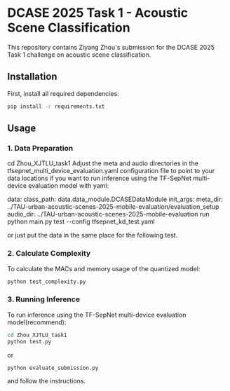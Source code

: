 # DCASE 2025 Task 1 - Acoustic Scene Classification

This repository contains Ziyang Zhou's submission for the DCASE 2025 Task 1 challenge on acoustic scene classification.

## Installation

First, install all required dependencies:

```bash
pip install -r requirements.txt
```

## Usage
### 1. Data Preparation
cd Zhou_XJTLU_task1
Adjust the meta and audio directories in the tfsepnet_multi_device_evaluation.yaml configuration file to point to your data locations if you want to run inference using the TF-SepNet multi-device evaluation model with yaml:

data:
  class_path: data.data_module.DCASEDataModule
  init_args:
    meta_dir: ../TAU-urban-acoustic-scenes-2025-mobile-evaluation/evaluation_setup
    audio_dir: ../TAU-urban-acoustic-scenes-2025-mobile-evaluation
run python main.py test --config tfsepnet_kd_test.yaml

or just put the data in the same place for the following test.

### 2. Calculate Complexity
To calculate the MACs and memory usage of the quantized model:

```bash
python test_complexity.py
```
### 3. Running Inference
To run inference using the TF-SepNet multi-device evaluation model(recommend):

```bash
cd Zhou_XJTLU_task1
python test.py 
```
or 
```bash
python evaluate_submission.py 
```
and follow the instructions.
